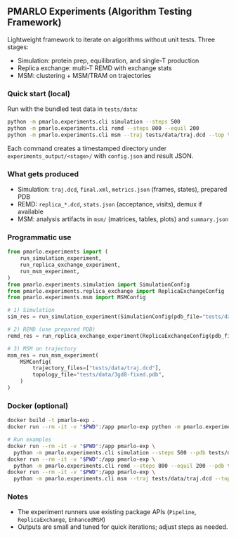 ## PMARLO Experiments (Algorithm Testing Framework)

Lightweight framework to iterate on algorithms without unit tests. Three stages:
- Simulation: protein prep, equilibration, and single-T production
- Replica exchange: multi-T REMD with exchange stats
- MSM: clustering + MSM/TRAM on trajectories

### Quick start (local)

Run with the bundled test data in `tests/data`:

```bash
python -m pmarlo.experiments.cli simulation --steps 500
python -m pmarlo.experiments.cli remd --steps 800 --equil 200
python -m pmarlo.experiments.cli msm --traj tests/data/traj.dcd --top tests/data/3gd8-fixed.pdb
```

Each command creates a timestamped directory under `experiments_output/<stage>/` with `config.json` and result JSON.

### What gets produced
- Simulation: `traj.dcd`, `final.xml`, `metrics.json` (frames, states), prepared PDB
- REMD: `replica_*.dcd`, `stats.json` (acceptance, visits), demux if available
- MSM: analysis artifacts in `msm/` (matrices, tables, plots) and `summary.json`

### Programmatic use

```python
from pmarlo.experiments import (
    run_simulation_experiment,
    run_replica_exchange_experiment,
    run_msm_experiment,
)
from pmarlo.experiments.simulation import SimulationConfig
from pmarlo.experiments.replica_exchange import ReplicaExchangeConfig
from pmarlo.experiments.msm import MSMConfig

# 1) Simulation
sim_res = run_simulation_experiment(SimulationConfig(pdb_file="tests/data/3gd8-fixed.pdb"))

# 2) REMD (use prepared PDB)
remd_res = run_replica_exchange_experiment(ReplicaExchangeConfig(pdb_file="tests/data/3gd8-fixed.pdb"))

# 3) MSM on trajectory
msm_res = run_msm_experiment(
    MSMConfig(
        trajectory_files=["tests/data/traj.dcd"],
        topology_file="tests/data/3gd8-fixed.pdb",
    )
)
```

### Docker (optional)

```bash
docker build -t pmarlo-exp .
docker run --rm -it -v "$PWD":/app pmarlo-exp python -m pmarlo.experiments.cli --help

# Run examples
docker run --rm -it -v "$PWD":/app pmarlo-exp \
  python -m pmarlo.experiments.cli simulation --steps 500 --pdb tests/data/3gd8-fixed.pdb
docker run --rm -it -v "$PWD":/app pmarlo-exp \
  python -m pmarlo.experiments.cli remd --steps 800 --equil 200 --pdb tests/data/3gd8-fixed.pdb
docker run --rm -it -v "$PWD":/app pmarlo-exp \
  python -m pmarlo.experiments.cli msm --traj tests/data/traj.dcd --top tests/data/3gd8-fixed.pdb
```

### Notes
- The experiment runners use existing package APIs (`Pipeline`, `ReplicaExchange`, `EnhancedMSM`)
- Outputs are small and tuned for quick iterations; adjust steps as needed.
